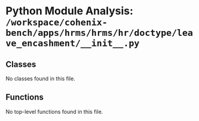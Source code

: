 # Python Module Analysis: `/workspace/cohenix-bench/apps/hrms/hrms/hr/doctype/leave_encashment/__init__.py`

## Classes

No classes found in this file.


## Functions

No top-level functions found in this file.
